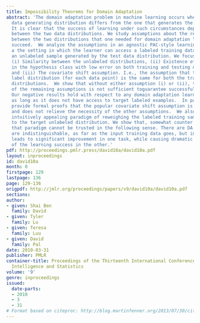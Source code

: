 ```yaml
---
title: Impossibility Theorems for Domain Adaptation
abstract: 'The domain adaptation problem in machine learning occurs when the test
  data generating distribution differs from the one that generates the training data.
  It is clear that the success of learning under such circumstances depends on similarities
  between the two data distributions. We study assumptions about the relationship
  between the two distributions that one needed for domain adaptation learning to
  succeed.  We analyze the assumptions in an agnostic PAC-style learning model for
  a the setting in which the learner can access a labeled training data sample and
  an unlabeled sample generated by the test data distribution. We focus on three assumptions:
  (i) Similarity between the unlabeled distributions, (ii) Existence of a classifier
  in the hypothesis class with low error on both training and testing distributions,
  and (iii) The covariate shift assumption. I.e., the assumption that the conditioned
  label distribution (for each data point) is the same for both the training and test
  distributions.  We show that without either assumption (i) or (ii), the combination
  of the remaining assumptions is not sufficient toguarantee successful learning.
  Our negative results hold with respect to any domain adaptation learning algorithm,
  as long as it does not have access to target labeled examples.  In particular, we
  provide formal proofs that the popular covariate shift assumption is rather weak
  and does not relieve the necessity of the other assumptions.  We also discuss the
  intuitively appealing paradigm of reweighing the labeled training sample according
  to the target unlabeled distribution. We show that, somewhat counter intuitively,
  that paradigm cannot be trusted in the following sense. There are DA tasks that
  are indistinguishable, as far as the input training data goes, but in which reweighing
  leads to significant improvement in one task, while causing dramatic deterioration
  of the learning success in the other.'
pdf: http://proceedings.pmlr.press/david10a/david10a.pdf
layout: inproceedings
id: david10a
month: 0
firstpage: 129
lastpage: 136
page: 129-136
origpdf: http://jmlr.org/proceedings/papers/v9/david10a/david10a.pdf
sections: 
author:
- given: Shai Ben
  family: David
- given: Tyler
  family: Lu
- given: Teresa
  family: Luu
- given: David
  family: Pal
date: 2010-03-31
publisher: PMLR
container-title: Proceedings of the Thirteenth International Conference on Artificial
  Intelligence and Statistics
volume: '9'
genre: inproceedings
issued:
  date-parts:
  - 2010
  - 3
  - 31
# Format based on citeproc: http://blog.martinfenner.org/2013/07/30/citeproc-yaml-for-bibliographies/
---
```

